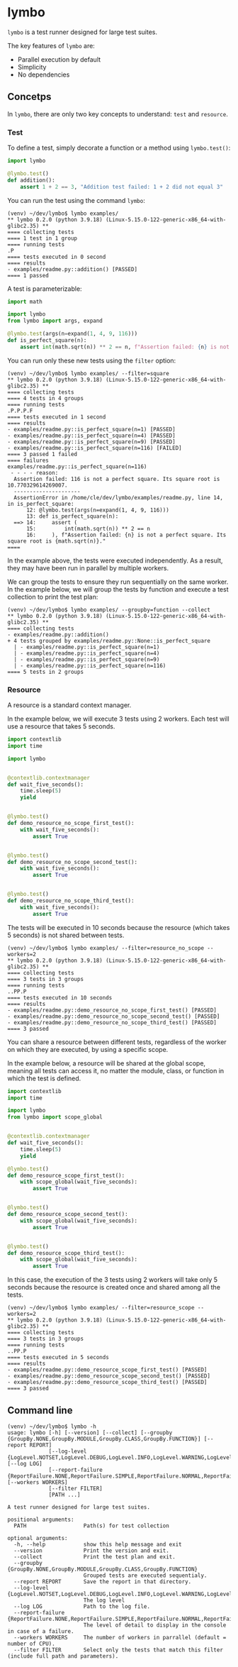 # lymbo

`lymbo` is a test runner designed for large test suites.

The key features of `lymbo` are:

  * Parallel execution by default
  * Simplicity
  * No dependencies


## Concetps

In `lymbo`, there are only two key concepts to understand: `test` and `resource`.

### Test

To define a test, simply decorate a function or a method using `lymbo.test()`:

```python
import lymbo

@lymbo.test()
def addition():
    assert 1 + 2 == 3, "Addition test failed: 1 + 2 did not equal 3"
```

You can run the test using the command `lymbo`:

```
(venv) ~/dev/lymbo$ lymbo examples/ 
** lymbo 0.2.0 (python 3.9.18) (Linux-5.15.0-122-generic-x86_64-with-glibc2.35) **
==== collecting tests
==== 1 test in 1 group
==== running tests
.P
==== tests executed in 0 second
==== results
- examples/readme.py::addition() [PASSED]
==== 1 passed 
```

A test is parameterizable:

```python
import math

import lymbo
from lymbo import args, expand

@lymbo.test(args(n=expand(1, 4, 9, 116)))
def is_perfect_square(n):
    assert int(math.sqrt(n)) ** 2 == n, f"Assertion failed: {n} is not a perfect square. Its square root is {math.sqrt(n)}."
```

You can run only these new tests using the `filter` option:

```
(venv) ~/dev/lymbo$ lymbo examples/ --filter=square
** lymbo 0.2.0 (python 3.9.18) (Linux-5.15.0-122-generic-x86_64-with-glibc2.35) **
==== collecting tests
==== 4 tests in 4 groups
==== running tests
.P.P.P.F
==== tests executed in 1 second
==== results
- examples/readme.py::is_perfect_square(n=1) [PASSED]
- examples/readme.py::is_perfect_square(n=4) [PASSED]
- examples/readme.py::is_perfect_square(n=9) [PASSED]
- examples/readme.py::is_perfect_square(n=116) [FAILED]
==== 3 passed 1 failed  
==== failures
examples/readme.py::is_perfect_square(n=116)
 - - - - reason:
  Assertion failed: 116 is not a perfect square. Its square root is 10.770329614269007.
  ---------------------
  AssertionError in /home/cle/dev/lymbo/examples/readme.py, line 14, in is_perfect_square:
      12: @lymbo.test(args(n=expand(1, 4, 9, 116)))
      13: def is_perfect_square(n):
  ==> 14:     assert (
      15:         int(math.sqrt(n)) ** 2 == n
      16:     ), f"Assertion failed: {n} is not a perfect square. Its square root is {math.sqrt(n)}."
====
```

In the example above, the tests were executed independently. As a result, they may have been run in parallel by multiple workers.

We can group the tests to ensure they run sequentially on the same worker. In the example below, we will group the tests by function and execute a test collection to print the test plan:

```
(venv) ~/dev/lymbo$ lymbo examples/ --groupby=function --collect
** lymbo 0.2.0 (python 3.9.18) (Linux-5.15.0-122-generic-x86_64-with-glibc2.35) **
==== collecting tests
- examples/readme.py::addition()
+ 4 tests grouped by examples/readme.py::None::is_perfect_square
  | - examples/readme.py::is_perfect_square(n=1)
  | - examples/readme.py::is_perfect_square(n=4)
  | - examples/readme.py::is_perfect_square(n=9)
  | - examples/readme.py::is_perfect_square(n=116)
==== 5 tests in 2 groups
``` 

### Resource

A resource is a standard context manager.

In the example below, we will execute 3 tests using 2 workers. Each test will use a resource that takes 5 seconds.

```python
import contextlib
import time

import lymbo


@contextlib.contextmanager
def wait_five_seconds():
    time.sleep(5)
    yield


@lymbo.test()
def demo_resource_no_scope_first_test():
    with wait_five_seconds():
        assert True


@lymbo.test()
def demo_resource_no_scope_second_test():
    with wait_five_seconds():
        assert True


@lymbo.test()
def demo_resource_no_scope_third_test():
    with wait_five_seconds():
        assert True
```

The tests will be executed in 10 seconds because the resource (which takes 5 seconds) is not shared between tests.

```
(venv) ~/dev/lymbo$ lymbo examples/ --filter=resource_no_scope --workers=2
** lymbo 0.2.0 (python 3.9.18) (Linux-5.15.0-122-generic-x86_64-with-glibc2.35) **
==== collecting tests
==== 3 tests in 3 groups
==== running tests
..PP.P
==== tests executed in 10 seconds
==== results
- examples/readme.py::demo_resource_no_scope_first_test() [PASSED]
- examples/readme.py::demo_resource_no_scope_second_test() [PASSED]
- examples/readme.py::demo_resource_no_scope_third_test() [PASSED]
==== 3 passed
```

You can share a resource between different tests, regardless of the worker on which they are executed, by using a specific scope.

In the example below, a resource will be shared at the global scope, meaning all tests can access it, no matter the module, class, or function in which the test is defined.

```python
import contextlib
import time

import lymbo
from lymbo import scope_global


@contextlib.contextmanager
def wait_five_seconds():
    time.sleep(5)
    yield

@lymbo.test()
def demo_resource_scope_first_test():
    with scope_global(wait_five_seconds):
        assert True


@lymbo.test()
def demo_resource_scope_second_test():
    with scope_global(wait_five_seconds):
        assert True


@lymbo.test()
def demo_resource_scope_third_test():
    with scope_global(wait_five_seconds):
        assert True
```

In this case, the execution of the 3 tests using 2 workers will take only 5 seconds because the resource is created once and shared among all the tests.

```
(venv) ~/dev/lymbo$ lymbo examples/ --filter=resource_scope --workers=2
** lymbo 0.2.0 (python 3.9.18) (Linux-5.15.0-122-generic-x86_64-with-glibc2.35) **
==== collecting tests
==== 3 tests in 3 groups
==== running tests
..PP.P
==== tests executed in 5 seconds
==== results
- examples/readme.py::demo_resource_scope_first_test() [PASSED]
- examples/readme.py::demo_resource_scope_second_test() [PASSED]
- examples/readme.py::demo_resource_scope_third_test() [PASSED]
==== 3 passed  
```

## Command line

```
(venv) ~/dev/lymbo$ lymbo -h
usage: lymbo [-h] [--version] [--collect] [--groupby {GroupBy.NONE,GroupBy.MODULE,GroupBy.CLASS,GroupBy.FUNCTION}] [--report REPORT]
             [--log-level {LogLevel.NOTSET,LogLevel.DEBUG,LogLevel.INFO,LogLevel.WARNING,LogLevel.ERROR,LogLevel.CRITICAL}] [--log LOG]
             [--report-failure {ReportFailure.NONE,ReportFailure.SIMPLE,ReportFailure.NORMAL,ReportFailure.FULL}] [--workers WORKERS]
             [--filter FILTER]
             [PATH ...]

A test runner designed for large test suites.

positional arguments:
  PATH                  Path(s) for test collection

optional arguments:
  -h, --help            show this help message and exit
  --version             Print the version and exit.
  --collect             Print the test plan and exit.
  --groupby {GroupBy.NONE,GroupBy.MODULE,GroupBy.CLASS,GroupBy.FUNCTION}
                        Grouped tests are executed sequentialy.
  --report REPORT       Save the report in that directory.
  --log-level {LogLevel.NOTSET,LogLevel.DEBUG,LogLevel.INFO,LogLevel.WARNING,LogLevel.ERROR,LogLevel.CRITICAL}
                        The log level
  --log LOG             Path to the log file.
  --report-failure {ReportFailure.NONE,ReportFailure.SIMPLE,ReportFailure.NORMAL,ReportFailure.FULL}
                        The level of detail to display in the console in case of a failure.
  --workers WORKERS     The number of workers in parrallel (default = number of CPU).
  --filter FILTER       Select only the tests that match this filter (include full path and parameters).
```